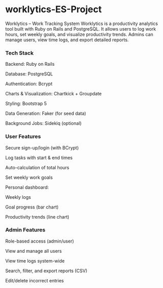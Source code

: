 # worklytics-ES-Project
Worklytics – Work Tracking System
Worklytics is a productivity analytics tool built with Ruby on Rails and PostgreSQL. It allows users to log work hours, set weekly goals, and visualize productivity trends. Admins can manage users, view time logs, and export detailed reports.

### Tech Stack

Backend: Ruby on Rails

Database: PostgreSQL

Authentication: Bcrypt

Charts & Visualization: Chartkick + Groupdate

Styling: Bootstrap 5

Data Generation: Faker (for seed data)

Background Jobs: Sidekiq (optional)

 ### User Features
 
Secure sign-up/login (with BCrypt)

Log tasks with start & end times

Auto-calculation of total hours

Set weekly work goals

Personal dashboard:

Weekly logs

Goal progress (bar chart)

Productivity trends (line chart)

### Admin Features
Role-based access (admin/user)

View and manage all users

View time logs system-wide

Search, filter, and export reports (CSV)

Edit/delete incorrect entries

